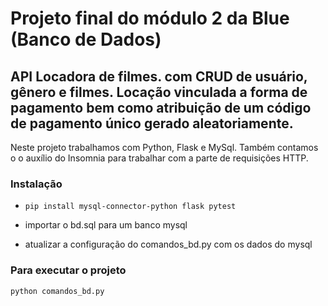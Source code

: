 # Projeto final do módulo 2 da Blue (Banco de Dados)

## API Locadora de filmes. com CRUD de usuário, gênero e filmes. Locação vinculada a forma de pagamento bem como atribuição de um código de pagamento único gerado aleatoriamente.
Neste projeto trabalhamos com Python, Flask e MySql. Também contamos o o auxílio do Insomnia para trabalhar com a parte de requisições HTTP.

### Instalação

- `pip install mysql-connector-python flask pytest`

- importar o bd.sql para um banco mysql

- atualizar a configuração do comandos_bd.py com os dados do mysql

### Para executar o projeto

`python comandos_bd.py`
